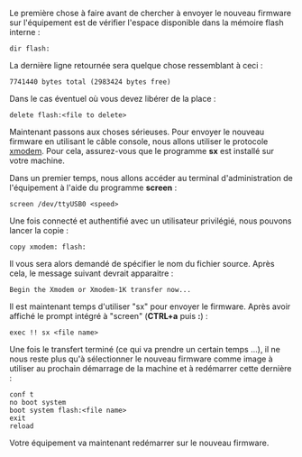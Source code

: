 Le première chose à faire avant de chercher à envoyer le nouveau firmware sur l'équipement est de vérifier l'espace disponible dans la mémoire flash interne :

    dir flash:

La dernière ligne retournée sera quelque chose ressemblant à ceci :

    7741440 bytes total (2983424 bytes free)

Dans le cas éventuel où vous devez libérer de la place :

    delete flash:<file to delete>

Maintenant passons aux choses sérieuses. Pour envoyer le nouveau firmware en utilisant le câble console, nous allons utiliser le protocole [xmodem][1]. Pour cela, assurez-vous que le programme **sx** est installé sur votre machine.

Dans un premier temps, nous allons accéder au terminal d'administration de l'équipement à l'aide du programme **screen** :

    screen /dev/ttyUSB0 <speed>

Une fois connecté et authentifié avec un utilisateur privilégié, nous pouvons lancer la copie :

    copy xmodem: flash:

Il vous sera alors demandé de spécifier le nom du fichier source. Après cela, le message suivant devrait apparaitre :

    Begin the Xmodem or Xmodem-1K transfer now...

Il est maintenant temps d'utiliser "sx" pour envoyer le firmware. Après avoir affiché le prompt intégré à "screen" (**CTRL+a** puis **:**) :

    exec !! sx <file name>

Une fois le transfert terminé (ce qui va prendre un certain temps ...), il ne nous reste plus qu'à sélectionner le nouveau firmware comme image à utiliser au prochain démarrage de la machine et à redémarrer cette dernière :

    conf t
    no boot system
    boot system flash:<file name>
    exit
    reload

Votre équipement va maintenant redémarrer sur le nouveau firmware.

 [1]: http://fr.wikipedia.org/wiki/Xmodem "Wikipédia : xmodem"
